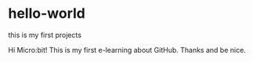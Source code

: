 # hello-world
this is my first projects

Hi Micro:bit!
This is my first e-learning about GitHub. 
Thanks and be nice.
